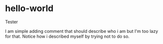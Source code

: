 # hello-world
Tester

I am simple adding comment that should describe who i am but I'm too lazy for that.
Notice how i described myself by trying not to do so.
